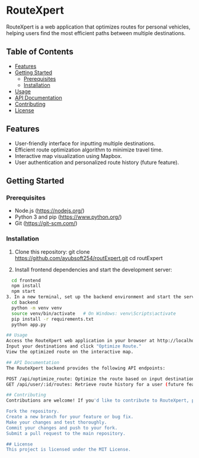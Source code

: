 # RouteXpert 

RouteXpert is a web application that optimizes routes for personal vehicles, helping users find the most efficient paths between multiple destinations.

## Table of Contents
- [Features](#features)
- [Getting Started](#getting-started)
  - [Prerequisites](#prerequisites)
  - [Installation](#installation)
- [Usage](#usage)
- [API Documentation](#api-documentation)
- [Contributing](#contributing)
- [License](#license)

## Features

- User-friendly interface for inputting multiple destinations.
- Efficient route optimization algorithm to minimize travel time.
- Interactive map visualization using Mapbox.
- User authentication and personalized route history (future feature).

## Getting Started

### Prerequisites

- Node.js (https://nodejs.org/)
- Python 3 and pip (https://www.python.org/)
- Git (https://git-scm.com/)

### Installation

1. Clone this repository:
  git clone https://github.com/ayubsoft254/routExpert.git
  cd routExpert

2. Install frontend dependencies and start the development server:
```sh
  cd frontend
  npm install
  npm start
3. In a new terminal, set up the backend environment and start the server:
  cd backend
  python -m venv venv
  source venv/bin/activate   # On Windows: venv\Scripts\activate
  pip install -r requirements.txt
  python app.py

## Usage
Access the RouteXpert web application in your browser at http://localhost:3000.
Input your destinations and click "Optimize Route."
View the optimized route on the interactive map.

## API Documentation
The RouteXpert backend provides the following API endpoints:

POST /api/optimize_route: Optimize the route based on input destinations.
GET /api/user/:id/routes: Retrieve route history for a user (future feature).

## Contributing
Contributions are welcome! If you'd like to contribute to RouteXpert, please follow these steps:

Fork the repository.
Create a new branch for your feature or bug fix.
Make your changes and test thoroughly.
Commit your changes and push to your fork.
Submit a pull request to the main repository.

## License
This project is licensed under the MIT License.

